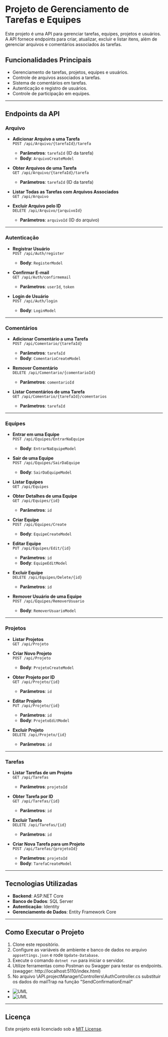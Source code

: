 # Projeto de Gerenciamento de Tarefas e Equipes

Este projeto é uma API para gerenciar tarefas, equipes, projetos e usuários. A API fornece endpoints para criar, atualizar, excluir e listar itens, além de gerenciar arquivos e comentários associados ás tarefas.

## Funcionalidades Principais
- Gerenciamento de tarefas, projetos, equipes e usuários.
- Controle de arquivos associados a tarefas.
- Sistema de comentários em tarefas.
- Autenticação e registro de usuários.
- Controle de participação em equipes.

---

## Endpoints da API

### **Arquivo**
- **Adicionar Arquivo a uma Tarefa**  
  `POST /api/Arquivo/{tarefaId}/tarefa`  
  - **Parâmetros**: `tarefaId` (ID da tarefa)  
  - **Body**: `ArquivoCreateModel`  

- **Obter Arquivos de uma Tarefa**  
  `GET /api/Arquivo/{tarefaId}/tarefa`  
  - **Parâmetros**: `tarefaId` (ID da tarefa)  

- **Listar Todas as Tarefas com Arquivos Associados**  
  `GET /api/Arquivo`  

- **Excluir Arquivo pelo ID**  
  `DELETE /api/Arquivo/{arquivoId}`  
  - **Parâmetros**: `arquivoId` (ID do arquivo)  

---

### **Autenticação**
- **Registrar Usuário**  
  `POST /api/Auth/register`  
  - **Body**: `RegisterModel`  

- **Confirmar E-mail**  
  `GET /api/Auth/confirmemail`  
  - **Parâmetros**: `userId`, `token`  

- **Login de Usuário**  
  `POST /api/Auth/login`  
  - **Body**: `LoginModel`  

---

### **Comentários**
- **Adicionar Comentário a uma Tarefa**  
  `POST /api/Comentario/{tarefaId}`  
  - **Parâmetros**: `tarefaId`  
  - **Body**: `ComentarioCreateModel`  

- **Remover Comentário**  
  `DELETE /api/Comentario/{comentarioId}`  
  - **Parâmetros**: `comentarioId`  

- **Listar Comentários de uma Tarefa**  
  `GET /api/Comentario/{tarefaId}/comentarios`  
  - **Parâmetros**: `tarefaId`  

---

### **Equipes**
- **Entrar em uma Equipe**  
  `POST /api/Equipes/EntrarNaEquipe`  
  - **Body**: `EntrarNaEquipeModel`  

- **Sair de uma Equipe**  
  `POST /api/Equipes/SairDaEquipe`  
  - **Body**: `SairDaEquipeModel`  

- **Listar Equipes**  
  `GET /api/Equipes`  

- **Obter Detalhes de uma Equipe**  
  `GET /api/Equipes/{id}`  
  - **Parâmetros**: `id`  

- **Criar Equipe**  
  `POST /api/Equipes/Create`  
  - **Body**: `EquipeCreateModel`  

- **Editar Equipe**  
  `PUT /api/Equipes/Edit/{id}`  
  - **Parâmetros**: `id`  
  - **Body**: `EquipeEditModel`  

- **Excluir Equipe**  
  `DELETE /api/Equipes/Delete/{id}`  
  - **Parâmetros**: `id`  

- **Remover Usuário de uma Equipe**  
  `POST /api/Equipes/RemoverUsuario`  
  - **Body**: `RemoverUsuarioModel`  

---

### **Projetos**
- **Listar Projetos**  
  `GET /api/Projeto`  

- **Criar Novo Projeto**  
  `POST /api/Projeto`  
  - **Body**: `ProjetoCreateModel`  

- **Obter Projeto por ID**  
  `GET /api/Projeto/{id}`  
  - **Parâmetros**: `id`  

- **Editar Projeto**  
  `PUT /api/Projeto/{id}`  
  - **Parâmetros**: `id`  
  - **Body**: `ProjetoEditModel`  

- **Excluir Projeto**  
  `DELETE /api/Projeto/{id}`  
  - **Parâmetros**: `id`  

---

### **Tarefas**
- **Listar Tarefas de um Projeto**  
  `GET /api/Tarefas`  
  - **Parâmetros**: `projetoId`  

- **Obter Tarefa por ID**  
  `GET /api/Tarefas/{id}`  
  - **Parâmetros**: `id`  

- **Excluir Tarefa**  
  `DELETE /api/Tarefas/{id}`  
  - **Parâmetros**: `id`  

- **Criar Nova Tarefa para um Projeto**  
  `POST /api/Tarefas/{projetoId}`  
  - **Parâmetros**: `projetoId`  
  - **Body**: `TarefaCreateModel`  

---

## Tecnologias Utilizadas
- **Backend**: ASP.NET Core  
- **Banco de Dados**: SQL Server  
- **Autenticação**: Identity  
- **Gerenciamento de Dados**: Entity Framework Core  

---

## Como Executar o Projeto
1. Clone este repositório.  
2. Configure as variáveis de ambiente e banco de dados no arquivo `appsettings.json` e rode `Update-Database`.  
3. Execute o comando `dotnet run` para iniciar o servidor.  
4. Utilize ferramentas como Postman ou Swagger para testar os endpoints. (swagger: http://localhost:5110/index.html)  
5. No arquivo \API.projectManager\Controllers\AuthController.cs substituir os dados do mailTrap na função "SendConfirmationEmail" 
- ![UML](mailtrap.jpg)
- ![UML](uml.png)
---

## Licença
Este projeto está licenciado sob a [MIT License](LICENSE).
